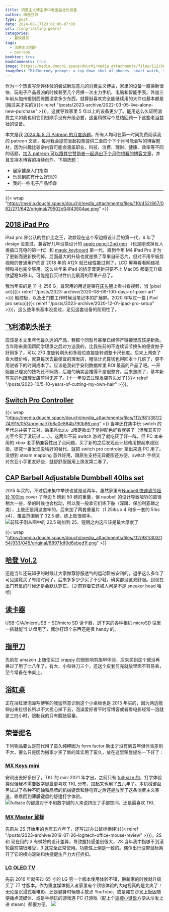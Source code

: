 ```yaml
---
title: 消费主义博主家中老当益壮的设备
author: 椒盐豆豉
type: post
date: 2024-08-17T23:01:00-07:00
url: /long-lasting-gears/
categories:
  - 喜欢就买
tags:
  - 消费主义陷阱
  - patreon 
booktoc: true
bookComments: true
image: https://media.douchi.space/douchi/media_attachments/files/112/981/305/394/941/266/original/e4f62bdf5e9ed6c0.png
imageDes: "MidJourney prompt: a top down shot of phones, smart watch, tablets, shoes, bags in pixel art style --ar 16:9"
---
```


作为一个热衷写测评体验的尝试新玩意儿的消费主义博主，家里的设备一直换新很快，玩电子产品最凶的时候甚至几个月换一次主力手机、电脑和智能手表。外加三年前从加州搬到西雅图没拿多少东西，就算挺喜欢完全能继续用的大件也基本都是[搬过来才买的]({{< relref "/posts/2023-archive/2022-03-05-live-alone-new-purchase" >}})，这就导致家里 5 年以上的设备更少了。能用这么久证明消费主义如我也用它们很顺手没有升级必要，这里稍微写个总结回顾一下这些老当益壮的设备。

<!--more-->

本文是我 [2024 年 8 月 Patreon 的月度选题](https://www.patreon.com/posts/2024-nian-8-yue-108440104)。所有人均可在第一时间免费阅读我的 patreon 文章，每月我会提前发起投票提供二至四个下个月可能会写的博客题材，因为兴趣比较杂内容可能会涵盖职业、科技、消费、理财、健康、效率等不同的话题，[加入 patreon 可以跟其它赞助者一起选出下个月你想看的博客文章](https://www.patreon.com/posts/110311681)，并且支持本博客的持续创作。下期选题：
- 居家健身入门指南
- 乐高到底有什么好玩的
- 我的一些电子产品怪癖

---
{{< wrap "https://media.douchi.space/douchi/media_attachments/files/110/452/867/082/271/642/original/79502d04f43904ae.png" >}}
## [2018 iPad Pro](https://amzn.to/3WOn8Ee)
iPad pro 界公认的性价比之王，改款现在这个窄边框设计后的第一代，6 年了 design 没变过，兼容好几年没换设计的 [apple pencil 2nd gen](https://amzn.to/3YQ863k) （也是刚改掉反人类插口充电的第一代）和 [magic keyboard](https://amzn.to/3Mh2V4N) 第一代，直到今年 M4 iPad Pro 才为了更新而更新换代掉。后面最大的升级也就是换了苹果自研芯片，但对不用平板剪视频的普通用户而言 2018 年的 A12X 就已经性能过剩了，LCD 屏幕看看网络视频和书也完全够用。这么些年来 iPad 的挤牙膏更新只要不上 MacOS 都毫无升级欲望稳如泰山，可能是我买过性价比最高的苹果产品了。

我当年买的是 11 寸 256 G，最常用的用途是架在[床头架](https://amzn.to/3sg0c0n)上看书看视频，当 [pixel art]({{< relref "/posts/2023-archive/2020-08-09-100-days-of-pixel-art" >}}) 触控板，以及出门要工作时候当笔记本的扩展屏。2020 年写过一篇 [iPad pro setup]({{< relref "/posts/2023-archive/2020-12-01-ipad-pro-setup" >}})，这么些年来基本没变过，足见这套设备的耐用性了。

## [飞利浦剃头推子](https://amzn.to/41NwZf9)
应该是本文里年代最久远的产品，我那个同型号甚至已经停产链接里应该是新款。当年刚来美国帮同学理发之后对方送我的，比我先前的不连续调节换头的便宜推子好用多了，可以 270 度旋转剃头和多段位直接旋转调整卡尺长度。后来上网查了查大概价格，就算每次去最便宜的理发店，粗估计光算钱也得回本十几倍了，更不用说省下的时间成本了。应该是我剁手安利数据库里 ROI 最高的产品了吧。一开始自己理发的技巧还不娴熟，后脑勺确实会推得不是很整齐。后来熟练了，基本新剪完的也跟理发店剪得无差了。[十一年没去过理发店剪头发了]({{< relref "/posts/2023-10/5-10-years-of-cutting-my-own-hair" >}})。

## [Switch Pro Controller](https://amzn.to/4dtt8sW)
{{< wrap "https://media.douchi.space/douchi/media_attachments/files/112/981/381/274/915/053/original/7b6a0e884b790b86.png" >}}
当年还在集中玩 switch 的年代总共买了三对，后来`异度之刃 2`限定款出了觉得配色好看就买了（但我其实异刃至今买了没玩过……）。这两年不玩 switch 游戏了就吃灰了好一阵，但 PC 本来用的 xbox 老手柄兼容性出了点问题，买了新的之后发现设计超难用按起来超别扭，研究一番发现没啥好的替代，就把 switch pro controler 拿出来连 PC 用了。没想到 steam  mapping 意外好用，跟原生支持无异截图还方便，switch 手柄又对东亚小手更友好些，就舒舒服服用上焕发第二春了。

## [CAP Barbell Adjustable Dumbbell 40lbs set](https://amzn.to/4fuX0Xe)
2015 年买的，不过后来集中举铁也就是这两年。虽然家里有[Nuobell 快速调节哑铃 100lbs](https://smrtft.com/products/nuobell-50lb-matt-black?utm_source=blog.douchi.space) cover 了单边 5 磅到 50 磅的重量，但 nuobell 的设计导致哑铃的直径稍大一些，举的时候也会松动，所以我一般拿它们练下肢（深蹲、保加利亚蹲之类），上肢还是用这套牢的。后来加了两套重量片（1.25lbs x 4 和多一套的 5lbs x4），覆盖范围到了 32.5 磅，练上肢很顺手。
![前阵子刚从图中的 22.5 磅加到 25，短期之内这应该是最大厚度了](https://media.douchi.space/douchi/media_attachments/files/112/804/703/111/810/920/original/7c3393f698911486.jpg)

{{< wrap "https://media.douchi.space/douchi/media_attachments/files/112/981/303/154/933/045/original/88971df0d6ebed1f.png" >}}
## [哈登 Vol.2](https://stockx.com/adidas-harden-vol-2-ls-grey-five?utm_source=blog.douchi.space)
还是当年还玩知乎的时候让大家推荐舒服透气的运动鞋被安利的，退乎这么多年了可见这鞋买了有段时间了。后来多多少少买了不少鞋，确实都没这双舒服。到现在出门有氧的时候还是会默认穿它。（之前穿着它还被人问是不是 sneaker head 哈哈）

## [读卡器](https://amzn.to/3sbiaBn)
USB-C/A/microUSB + SD/micro SD 读卡器，退下来的各种相机 microSD 往里一插就能当 U 盘用了，偶尔打印个东西还是很 handy 的。

## [指甲刀](https://amzn.to/4doPdsT)
先前在 amazon 上随便买过 crappy 的很影响剪指甲体验，后来买到这个就没再换过了用了七八年了。有大、小和锉刀三个，还送个皮套剪完就放里面不容易丢，至今常备在书桌上。

## [浴缸桌](https://amzn.to/4dsnoQn)
正在浴缸里泡澡写博客的我猛然意识到这个小桌板也是 2015 年买的，因为两边能伸出来拉很长所以不大担心掉下去，泡澡爱好者平时写博客或者看电影经常一泡就是三四小时，限制我的只有膀胱容量。

## 荣誉提名
下列物品要么是前代用了蛮久纯粹因为 form factor 新出才没有到五年但体验差别不大，要么只是因为搬家才买了新的其实用了蛮久，放在这里荣誉提名一下好了：

### [MX Keys mini](https://amzn.to/46QThPU) 
安利出去好多份了，TKL 的 mini 2021 年才出，之前只有 [full-size 的](https://amzn.to/46PiZnY)，打字体验类似但我不需要数字键盘更喜欢 TKL 分布，加起来也用了五六年了。本机械键盘黑试过了各种不同轴和品牌的机械键盘和静电容之后还是放弃了这条消费主义赛道，乖乖回到薄膜键盘的舒适打字体验。
![fullsize 的键盘对于不用数字键的人来说挤压了手部空间，还是最喜欢 TKL](https://media.douchi.space/douchi/media_attachments/files/110/461/807/891/615/350/original/6db5e60a39d875ec.png)

### [MX Master 鼠标](https://amzn.to/3WKkUFM) 
先前从 2S 开始用的也有五六年了，还写过[办公鼠标横评]({{< relref "/posts/2023-archive/2019-07-26-logitech-office-mouse-review" >}})。2S 和 现在用的 3 有微妙的设计差异，导致握持感差别很大，2S 当年我中指够不到滚轮最前端很难受，3 就完全正常使用。功能性上倒是一致的。偶尔出行没带鼠标离开了它的横向滚轮和快捷键生产力大打折扣。

### [LG OLED TV](https://amzn.to/3WS3Opl)
先前 2016 年就买过 65 寸的 LG 另一个版本使用体验不错，搬新家的时候就升级买了 77 寸版本。作为重度媒体摄入者家里有个顶级体验的大电视真的是太爽了！无论是沉浸式看电影、还是健身时候随手放点 YouTube、或是瘫在沙发上饭困随便播点流媒体、或是手柄玩的游戏连 PC 打游戏（配上个[遥控小键盘](https://amzn.to/4dPBN8L)方便从沙发上进 steam）都很方便。
![](https://media.douchi.space/douchi/media_attachments/files/107/764/260/699/495/945/original/625681cc2bb159c3.png)